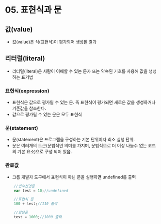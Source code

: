 # 05. 표현식과 문

## 값(value)
- 값(value)은 식(표현식)이 평가되어 생성된 결과

## 리터럴(literal)
- 리터럴(literal)은 사람이 이해할 수 있는 문자 또는 약속된 기호를 사용해 값을 생성하는 표기법

### 표현식(expression)
- 표현식은 값으로 평가될 수 있는 문. 즉 표현식이 평가되면 새로운 값을 생성하거나 기존값을 참조한다.
- 값으로 평가될 수 있는 문은 모두 표현식

### 문(statement)
- 문(statement)은 프로그램을 구성하는 기본 단위이자 최소 실행 단위.
- 문은 여러개의 토큰(문법적인 의미를 가지며, 문법적으로 더 이상 나눌수 없는 코드의 기본 요소)으로 구성 되어 있음.

### 완료값
- 크롬 개발자 도구에서 표현식이 아닌 문을 실행하면 undefined를 출력
~~~js
    //변수선언문
    var test = 10;//undefined

    //표현식 문
    100 + test;//110 출력

    //할당문
    test = 1000;//1000 출력
~~~